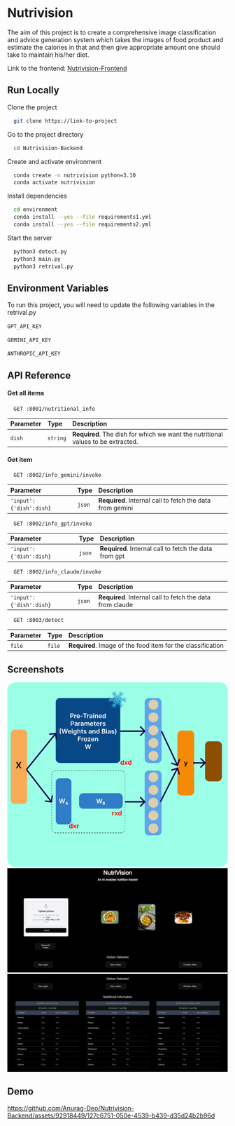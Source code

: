 
# Nutrivision

The aim of this project is to create a comprehensive image classification and advice generation system which takes the images of food product and estimate the calories in that and then give appropriate amount one should take to maintain his/her diet.

Link to the frontend: [Nutrivision-Frontend](https://github.com/Anurag-Deo/Nutrivision-Frontend)


## Run Locally

Clone the project

```bash
  git clone https://link-to-project
```

Go to the project directory

```bash
  cd Nutrivision-Backend
```

Create and activate environment

```bash
  conda create -n nutrivision python=3.10
  conda activate nutrivision
```

Install dependencies

```bash
  cd environment
  conda install --yes --file requirements1.yml
  conda install --yes --file requirements2.yml
```

Start the server

```bash
  python3 detect.py
  python3 main.py
  python3 retrival.py
```


## Environment Variables

To run this project, you will need to update the following variables in the retrival.py

`GPT_API_KEY`

`GEMINI_API_KEY`

`ANTHROPIC_API_KEY`


## API Reference

#### Get all items

```http
  GET :8001/nutritional_info
```

| Parameter | Type     | Description                |
| :-------- | :------- | :------------------------- |
| `dish` | `string` | **Required**. The dish for which we want the nutritional values to be extracted. |

#### Get item

```http
  GET :8002/info_gemini/invoke
```

| Parameter | Type     | Description                       |
| :-------- | :------- | :-------------------------------- |
| `'input':{'dish':dish}`      | `json` | **Required**. Internal call to fetch the data from gemini |

```http
  GET :8002/info_gpt/invoke
```

| Parameter | Type     | Description                       |
| :-------- | :------- | :-------------------------------- |
| `'input':{'dish':dish}`      | `json` | **Required**. Internal call to fetch the data from gpt |


```http
  GET :8002/info_claude/invoke
```

| Parameter | Type     | Description                       |
| :-------- | :------- | :-------------------------------- |
| `'input':{'dish':dish}`      | `json` | **Required**. Internal call to fetch the data from claude |

```http
  GET :8003/detect
```

| Parameter | Type     | Description                       |
| :-------- | :------- | :-------------------------------- |
| `file`      | `file` | **Required**. Image of the food item for the classification |


## Screenshots

![Architecture](./screenshots/arch.png)
![Architecture](./screenshots/1.png)
![Architecture](./screenshots/2.png)


## Demo

https://github.com/Anurag-Deo/Nutrivision-Backend/assets/92918449/127c6751-050e-4539-b439-d35d24b2b96d


